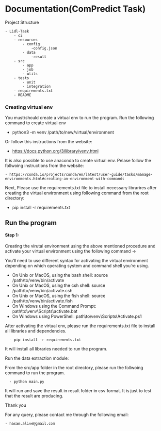 # Documentation(ComPredict Task)

Project Structure

    - Lidl-Task
        - ci
        - resources
            - config
                -config.json
            - data
                -result
        - src
            - app
            - job
            - utils
        - tests
            - unit
            - integration
        - requirements.txt
        - README

### Creating virtual env
You must/should create a virtual env to run the program. 
Run the following command to create virtual env 

- python3 -m venv /path/to/new/virtual/environment

Or follow this instructions from the website:

- https://docs.python.org/3/library/venv.html

It is also possible to use anaconda to create virtual env. Pelase follow the follwoing instructions from the website:
    
    - https://conda.io/projects/conda/en/latest/user-guide/tasks/manage-environments.html#creating-an-environment-with-commands

Next, Please use the requirements.txt file to install necessary librarires after creating the virtual environment using following command from the root directory:

 - pip install -r requirements.txt 



## Run the program

#### Step 1:
Creating the virutal environment using the above mentioned procedure
and
activate your virtual environment using the following command -> 

You’ll need to use different syntax for activating the virtual environment depending on which operating system and command shell you’re using.

- On Unix or MacOS, using the bash shell: source /path/to/venv/bin/activate
- On Unix or MacOS, using the csh shell: source /path/to/venv/bin/activate.csh
- On Unix or MacOS, using the fish shell: source /path/to/venv/bin/activate.fish
- On Windows using the Command Prompt: path\to\venv\Scripts\activate.bat
- On Windows using PowerShell: path\to\venv\Scripts\Activate.ps1

After activating the virtual env, please run the requirements.txt file to install all libraries and dependencies.

      - pip install -r requirements.txt 

It will install all libraries needed to run the program.


Run the data extraction module:

From the src/app folder in the root directory, please run the follwoing command to run the program. 

      - python main.py

It will run and save the result in result folder in csv format. It is just to test that the result are producing.


Thank you


For any query, please contact me through the following email:
    
    - hasan.alive@gmail.com
